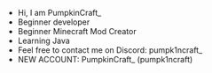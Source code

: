 - Hi, I am PumpkinCraft_
- Beginner developer
- Beginner Minecraft Mod Creator
- Learning Java
- Feel free to contact me on Discord: pumpk1ncraft_
- NEW ACCOUNT: PumpkinCraft_ (pumpk1ncraft)
